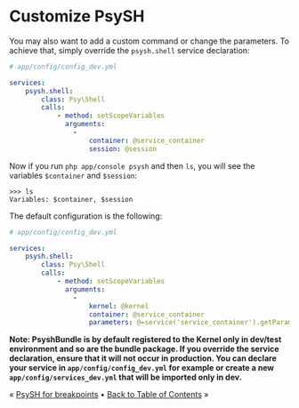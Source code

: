 # Customize PsySH

You may also want to add a custom command or change the parameters. To achieve that, simply override the
`psysh.shell` service declaration:

```yaml
# app/config/config_dev.yml

services:
    psysh.shell:
        class: Psy\Shell
        calls:
            - method: setScopeVariables
              arguments:
                -
                    container: @service_container
                    session: @session
```

Now if you run `php app/console psysh` and then `ls`, you will see the variables `$container` and `$session`:

```
>>> ls
Variables: $container, $session
```

The default configuration is the following:

```yaml
# app/config/config_dev.yml

services:
    psysh.shell:
        class: Psy\Shell
        calls:
            - method: setScopeVariables
              arguments:
                -
                    kernel: @kernel
                    container: @service_container
                    parameters: @=service('service_container').getParameterBag().all()
```

**Note: PsyshBundle is by default registered to the Kernel only in dev/test environment and so are the bundle package.
If you override the service declaration, ensure that it will not occur in production. You can declare your service
in `app/config/config_dev.yml` for example or create a new `app/config/services_dev.yml` that will be imported only
in dev.**


« [PsySH for breakpoints](breakpoint.md) • [Back to Table of Contents](../README.md#documentation) »
